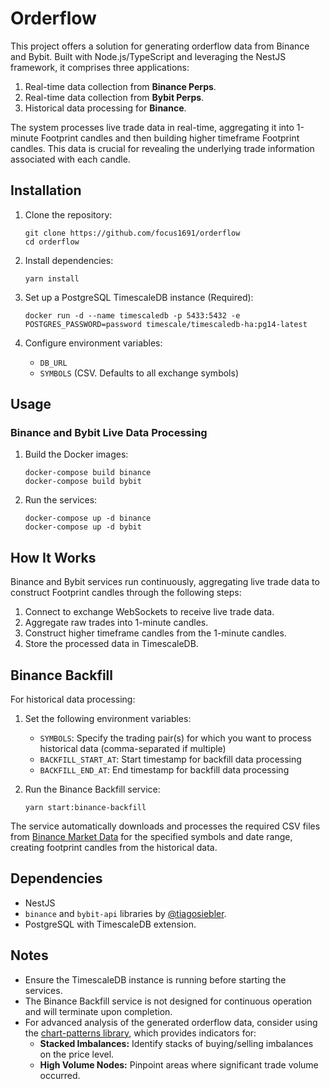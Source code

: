 # Orderflow

This project offers a solution for generating orderflow data from Binance and Bybit. Built with Node.js/TypeScript and leveraging the NestJS framework, it comprises three applications:

1. Real-time data collection from **Binance Perps**.
2. Real-time data collection from **Bybit Perps**.
3. Historical data processing for **Binance**.

The system processes live trade data in real-time, aggregating it into 1-minute Footprint candles and then building higher timeframe Footprint candles. This data is crucial for revealing the underlying trade information associated with each candle.

## Installation

1. Clone the repository:
   ```
   git clone https://github.com/focus1691/orderflow
   cd orderflow
   ```

2. Install dependencies:
   ```
   yarn install
   ```

3. Set up a PostgreSQL TimescaleDB instance (Required):
   ```
   docker run -d --name timescaledb -p 5433:5432 -e POSTGRES_PASSWORD=password timescale/timescaledb-ha:pg14-latest
   ```

4. Configure environment variables:
   - `DB_URL`
   - `SYMBOLS` (CSV. Defaults to all exchange symbols)

## Usage

### Binance and Bybit Live Data Processing

1. Build the Docker images:
   ```
   docker-compose build binance
   docker-compose build bybit
   ```

2. Run the services:
   ```
   docker-compose up -d binance
   docker-compose up -d bybit
   ```

## How It Works

Binance and Bybit services run continuously, aggregating live trade data to construct Footprint candles through the following steps:

1. Connect to exchange WebSockets to receive live trade data.
2. Aggregate raw trades into 1-minute candles.
3. Construct higher timeframe candles from the 1-minute candles.
4. Store the processed data in TimescaleDB.

## Binance Backfill

For historical data processing:

1. Set the following environment variables:
   - `SYMBOLS`: Specify the trading pair(s) for which you want to process historical data (comma-separated if multiple)
   - `BACKFILL_START_AT`: Start timestamp for backfill data processing
   - `BACKFILL_END_AT`: End timestamp for backfill data processing

2. Run the Binance Backfill service:
   ```
   yarn start:binance-backfill
   ```

The service automatically downloads and processes the required CSV files from [Binance Market Data](https://data.binance.vision/?prefix=data/futures/um/daily/) for the specified symbols and date range, creating footprint candles from the historical data.

## Dependencies

- NestJS
- `binance` and `bybit-api` libraries by [@tiagosiebler](https://github.com/tiagosiebler).
- PostgreSQL with TimescaleDB extension.

## Notes

- Ensure the TimescaleDB instance is running before starting the services.
- The Binance Backfill service is not designed for continuous operation and will terminate upon completion.
- For advanced analysis of the generated orderflow data, consider using the [chart-patterns library](https://github.com/focus1691/chart-patterns), which provides indicators for:
   - **Stacked Imbalances:** Identify stacks of buying/selling imbalances on the price level.
   - **High Volume Nodes:** Pinpoint areas where significant trade volume occurred.
